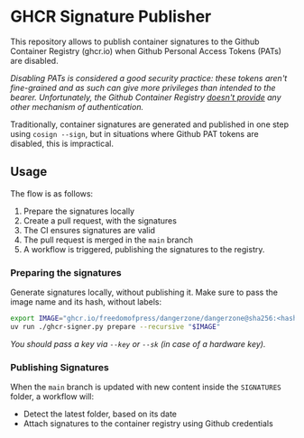 # GHCR Signature Publisher

This repository allows to publish container signatures to the Github Container Registry (ghcr.io) when Github Personal Access Tokens (PATs) are disabled.

_Disabling PATs is considered a good security practice: these tokens aren't fine-grained and as such can give more privileges than intended to the bearer. Unfortunately, the Github Container Registry [doesn't provide](https://docs.github.com/en/packages/working-with-a-github-packages-registry/working-with-the-container-registry#authenticating-to-the-container-registry) any other mechanism of authentication._

Traditionally, container signatures are generated and published in one step using
`cosign --sign`, but in situations where Github PAT tokens are disabled, this is impractical.

## Usage

The flow is as follows:

1. Prepare the signatures locally
2. Create a pull request, with the signatures
3. The CI ensures signatures are valid
4. The pull request is merged in the `main` branch
5. A workflow is triggered, publishing the signatures to the registry.

### Preparing the signatures

Generate signatures locally, without publishing it. Make sure to pass the image
name and its hash, without labels:

```sh
export IMAGE="ghcr.io/freedomofpress/dangerzone/dangerzone@sha256:<hash>"
uv run ./ghcr-signer.py prepare --recursive "$IMAGE"
```

_You should pass a key via `--key` or `--sk` (in case of a hardware key)._

### Publishing Signatures

When the `main` branch is updated with new content inside the `SIGNATURES` folder,
a workflow will:

- Detect the latest folder, based on its date
- Attach signatures to the container registry using Github credentials
